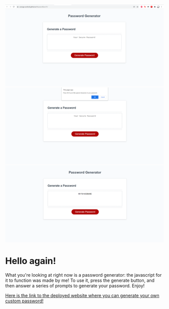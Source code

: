 <img src="assets/images/Preview1.png">
<img src="assets/images/Preview2.png">
<img src="assets/images/Preview3.png">


<h1>Hello again!</h1>
    
    
<p>What you're looking at right now is a password generator: the javascript for it to function was made by me! To use it, press the generate button, and then answer a series of prompts to generate your password. Enjoy!</p>


<a href="https://average-android.github.io/PasswordGen.V1/">Here is the link to the deployed website where you can generate your own custom password!</a> 